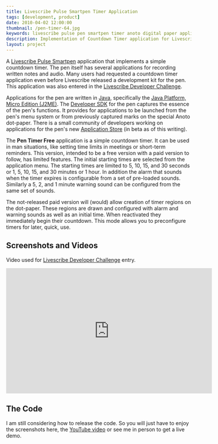 ```yaml
---
title: Livescribe Pulse Smartpen Timer Application
tags: [development, product]
date: 2010-04-02 12:00:00
thumbnail: /pen-timer-64.jpg
keywords: livescribe pulse pen smartpen timer anoto digital paper application java
description: Implementation of Countdown Timer application for Livescribe's Pulse Smartpen
layout: project
---
```

A <a href="http://livescribe.com">Livescribe Pulse Smartpen</a> application that implements a simple countdown timer. The pen itself has several applications for recording written notes and audio. Many users had requested a countdown timer application even before Livescribe released a development kit for the pen. This application was also entered in the <a href="http://www.facebook.com/livescribe#!/livescribe?v=app_194322499426">Livescribe Developer Challenge</a>.

Applications for the pen are written in <a href="http://java.sun.com">Java</a>, specifically the <a href="http://java.sun.com/javame">Java Platform, Micro Edition (J2ME)</a>. The <a href="http://livescribe.com/developer">Developer SDK</a> for the pen captures the essence of the pen's functions. It provides for applications to be launched from the pen's menu system or from previously captured marks on the special Anoto dot-paper. There is a small community of developers working on applications for the pen's new <a href="http://www.livescribe.com/store/">Application Store</a> (in beta as of this writing).

The <b>Pen Timer Free</b> application is a simple countdown timer. It can be used in man situations, like setting time limits in meetings or short-term reminders. This version, intended to be a free version with a paid version to follow, has limited features. The initial starting times are selected from the application menu. The starting times are limited to 5, 10, 15, and 30 seconds or 1, 5, 10, 15, and 30 minutes or 1 hour. In addition the alarm that sounds when the timer expires is configurable from a set of pre-loaded sounds. Similarly a 5, 2, and 1 minute warning sound can be configured from the same set of sounds.

The not-released paid version will (would) allow creation of timer regions on the dot-paper. These regions are drawn and configured with alarm and warning sounds as well as an initial time. When reactivated they immediately begin their countdown. This mode allows you to preconfigure timers for later, quick, use.

## Screenshots and Videos

Video used for <a href="http://www.facebook.com/livescribe#!/livescribe?v=app_194322499426">Livescribe Developer Challenge</a> entry.

<embed src="http://www.youtube.com/v/eD8nUVbAvCo&hl=en_US&fs=1&" type="application/x-shockwave-flash" allowscriptaccess="always" allowfullscreen="true" width="560" height="340"></embed>

## The Code
I am still considering how to release the code. So you will just have to enjoy the screenshots here, the <a href="http://www.youtube.com/watch?v=eD8nUVbAvCo">YouTube video</a> or see me in person to get a live demo.
